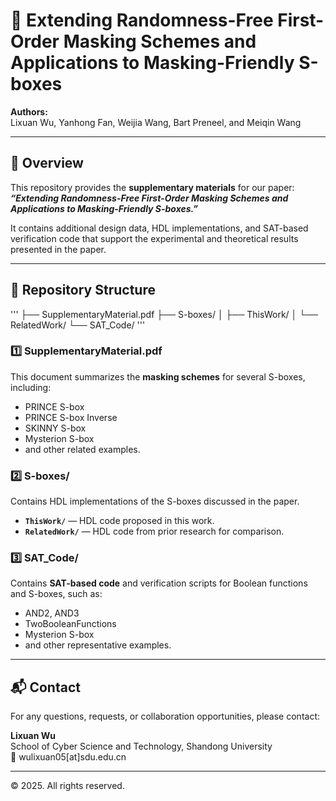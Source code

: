 # 📘 Extending Randomness-Free First-Order Masking Schemes and Applications to Masking-Friendly S-boxes

**Authors:**  
Lixuan Wu, Yanhong Fan, Weijia Wang, Bart Preneel, and Meiqin Wang  

---

## 🧩 Overview

This repository provides the **supplementary materials** for our paper:  
**_“Extending Randomness-Free First-Order Masking Schemes and Applications to Masking-Friendly S-boxes.”_**

It contains additional design data, HDL implementations, and SAT-based verification code that support the experimental and theoretical results presented in the paper.

---

## 📁 Repository Structure
'''
├── SupplementaryMaterial.pdf
├── S-boxes/
│ ├── ThisWork/
│ └── RelatedWork/
└── SAT_Code/
'''

### **1️⃣ SupplementaryMaterial.pdf**
This document summarizes the **masking schemes** for several S-boxes, including:
- PRINCE S-box  
- PRINCE S-box Inverse  
- SKINNY S-box  
- Mysterion S-box  
- and other related examples.

### **2️⃣ S-boxes/**
Contains HDL implementations of the S-boxes discussed in the paper.  
- **`ThisWork/`** — HDL code proposed in this work.  
- **`RelatedWork/`** — HDL code from prior research for comparison.  

### **3️⃣ SAT_Code/**
Contains **SAT-based code** and verification scripts for Boolean functions and S-boxes, such as:
- AND2, AND3  
- TwoBooleanFunctions  
- Mysterion S-box  
- and other representative examples.


---

## 📬 Contact

For any questions, requests, or collaboration opportunities, please contact:  

**Lixuan Wu**  
School of Cyber Science and Technology, Shandong University  
📧 wulixuan05[at]sdu.edu.cn  

---

© 2025. All rights reserved.



